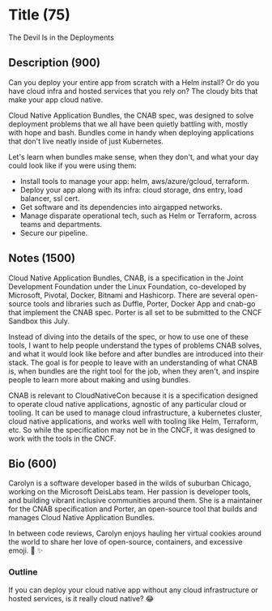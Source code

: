 # Title (75)
The Devil Is in the Deployments

## Description (900)
Can you deploy your entire app from scratch with a Helm install? Or do you
have cloud infra and hosted services that you rely on? The cloudy bits that make
your app cloud native.

Cloud Native Application Bundles, the CNAB spec, was designed to solve
deployment problems that we all have been quietly battling with, mostly with
hope and bash. Bundles come in handy when deploying applications that don't live
neatly inside of just Kubernetes.

Let's learn when bundles make sense, when they don't, and what your day could
look like if you were using them:

* Install tools to manage your app: helm, aws/azure/gcloud, terraform.
* Deploy your app along with its infra: cloud storage, dns entry, load balancer, ssl cert.
* Get software and its dependencies into airgapped networks.
* Manage disparate operational tech, such as Helm or Terraform, across
  teams and departments.
* Secure our pipeline.

## Notes (1500)
Cloud Native Application Bundles, CNAB, is a specification in the Joint
Development Foundation under the Linux Foundation, co-developed by Microsoft,
Pivotal, Docker, Bitnami and Hashicorp. There are several open-source tools and
libraries such as Duffle, Porter, Docker App and cnab-go that implement the CNAB
spec. Porter is all set to be submitted to the CNCF Sandbox this July.

Instead of diving into the details of the spec, or how to use one of these
tools, I want to help people understand the types of problems CNAB solves, and
what it would look like before and after bundles are introduced into their
stack. The goal is for people to leave with an understanding of what CNAB is,
when bundles are the right tool for the job, when they aren't, and inspire
people to learn more about making and using bundles.

CNAB is relevant to CloudNativeCon because it is a specification designed to
operate cloud native applications, agnostic of any particular cloud or tooling.
It can be used to manage cloud infrastructure, a kubernetes cluster, cloud
native applications, and works well with tooling like Helm, Terraform, etc. So
while the specification may not be in the CNCF, it was designed to work with the
tools in the CNCF.

## Bio (600)
Carolyn is a software developer based in the wilds of suburban Chicago, working
on the Microsoft DeisLabs team. Her passion is developer tools, and building
vibrant inclusive communities around them. She is a maintainer for the CNAB
specification and Porter, an open-source tool that builds and manages Cloud
Native Application Bundles.

In between code reviews, Carolyn enjoys hauling her virtual cookies around the
world to share her love of open-source, containers, and excessive emoji. 🌈 ✨

### Outline

If you can deploy your cloud native app without any cloud infrastructure
or hosted services, is it really cloud native? 😂